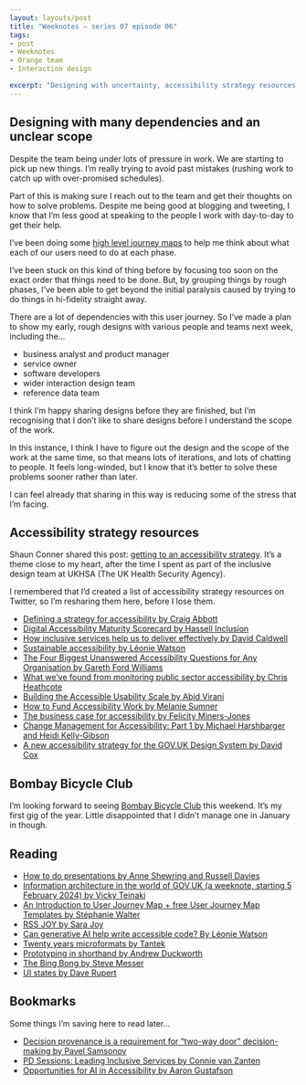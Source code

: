 ```yaml
---
layout: layouts/post
title: "Weeknotes – series 07 episode 06"
tags:
- post
- Weeknotes
- Orange team
- Interaction design

excerpt: "Designing with uncertainty, accessibility strategy resources, Bombay Bicycle Club."
---
```


## Designing with many dependencies and an unclear scope

Despite the team being under lots of pressure in work. We are starting to pick up new things. I’m really trying to avoid past mistakes (rushing work to catch up with over-promised schedules).

Part of this is making sure I reach out to the team and get their thoughts on how to solve problems. Despite me being good at blogging and tweeting, I know that I’m less good at speaking to the people I work with day-to-day to get their help.

I’ve been doing some [high level journey maps](https://stephaniewalter.design/blog/an-introduction-to-user-journey-map-pdf-templates/) to help me think about what each of our users need to do at each phase.

I’ve been stuck on this kind of thing before by focusing too soon on the exact order that things need to be done. But, by grouping things by rough phases, I’ve been able to get beyond the initial paralysis caused by trying to do things in hi-fidelity straight away.

There are a lot of dependencies with this user journey. So I’ve made a plan to show my early, rough designs with various people and teams next week, including the…

- business analyst and product manager
- service owner
- software developers
- wider interaction design team
- reference data team

I think I’m happy sharing designs before they are finished, but I’m recognising that I don’t like to share designs before I understand the scope of the work.

In this instance, I think I have to figure out the design and the scope of the work at the same time, so that means lots of iterations, and lots of chatting to people. It feels long-winded, but I know that it’s better to solve these problems sooner rather than later.

I can feel already that sharing in this way is reducing some of the stress that I’m facing.

## Accessibility strategy resources

Shaun Conner shared this post: [getting to an accessibility strategy](https://sconner.net/blog/getting-to-an-accessibility-strategy/). It’s a theme close to my heart, after the time I spent as part of the inclusive design team at UKHSA (The UK Health Security Agency).

I remembered that I’d created a list of accessibility strategy resources on Twitter, so I’m resharing them here, before I lose them.

- [Defining a strategy for accessibility by Craig Abbott](https://www.craigabbott.co.uk/blog/defining-a-strategy-for-accessibility/)
- [Digital Accessibility Maturity Scorecard by Hassell Inclusion](https://www.hassellinclusion.com/accessibility-maturity-scorecard/)
- [How inclusive services help us to deliver effectively by David Caldwell](https://hodigital.blog.gov.uk/2021/11/29/how-inclusive-services-help-us-to-deliver-effectively/)
- [Sustainable accessibility by Léonie Watson](https://tetralogical.com/blog/2021/01/07/sustainable-accessibility/)
- [The Four Biggest Unanswered Accessibility Questions for Any Organisation by Gareth Ford Williams](https://www.ab11y.com/articles/the-four-biggest-unanswered-accessibility-questions-for-any-organisation/)
- [What we’ve found from monitoring public sector accessibility by Chris Heathcote](https://accessibility.blog.gov.uk/2021/12/20/what-weve-found-from-monitoring-public-sector-accessibility/)
- [Building the Accessible Usability Scale by Abid Virani](https://makeitfable.com/article/building-the-accessible-usability-scale/)
- [How to Fund Accessibility Work by Melanie Sumner](https://pleasefunda11y.com/)
- [The business case for accessibility by Felicity Miners-Jones](https://tetralogical.com/blog/2022/04/05/business-case-for-accessibility/)
- [Change Management for Accessibility: Part 1 by Michael Harshbarger and Heidi Kelly-Gibson](https://www.deque.com/blog/change-management-for-accessibility-part-1/)
- [A new accessibility strategy for the GOV.UK Design System by David Cox](https://accessibility.blog.gov.uk/2023/01/06/a-new-accessibility-strategy-for-the-gov-uk-design-system/)

## Bombay Bicycle Club

I’m looking forward to seeing [Bombay Bicycle Club](https://bombaybicycle.club/) this weekend. It’s my first gig of the year. Little disappointed that I didn’t manage one in January in though.

## Reading

- [How to do presentations by Anne Shewring and Russell Davies](https://fitzrovialightindustries.com/products/haudoo-how-to-do-presentations)
- [Information architecture in the world of GOV.UK (a weeknote, starting 5 February 2024) by Vicky Teinaki](https://medium.vickyteinaki.com/a-weeknote-starting-february-5-2023-5ae4d2946aeb)
- [An Introduction to User Journey Map + free User Journey Map Templates by Stéphanie Walter](https://stephaniewalter.design/blog/an-introduction-to-user-journey-map-pdf-templates/)
- [RSS JOY by Sara Joy](https://rs.sjoy.lol/)
- [Can generative AI help write accessible code? By Léonie Watson](https://tetralogical.com/blog/2024/02/12/can-generative-ai-help-write-accessible-code/)
- [Twenty years microformats by Tantek](https://tantek.com/2024/044/t1/twenty-years-microformats-updates)
- [Prototyping in shorthand by Andrew Duckworth](https://grillopress.github.io/2019/05/04/writing-shorthand.html)
- [The Bing Bong by Steve Messer](https://visitmy.website/2024/02/10/the-bing-bong/)
- [UI states by Dave Rupert](https://daverupert.com/2024/02/ui-states/)

## Bookmarks

Some things I’m saving here to read later…

- [Decision provenance is a requirement for “two-way door” decision-making by Pavel Samsonov](https://uxdesign.cc/decision-provenance-is-a-requirement-for-two-way-door-decision-making-c24015c6b02a)
- [PD Sessions: Leading Inclusive Services by Connie van Zanten](https://public.digital/2024/02/08/pd-sessions-leading-inclusive-services)
- [Opportunities for AI in Accessibility by Aaron Gustafson](https://alistapart.com/article/opportunities-for-ai-in-accessibility/)
